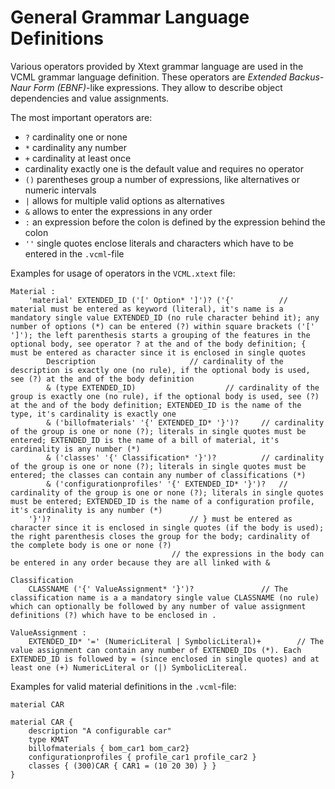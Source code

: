 # General Grammar Language Definitions #

Various operators provided by Xtext grammar language are used in the VCML grammar language definition. These operators are _Extended Backus-Naur Form (EBNF)_-like expressions.
They allow to describe object dependencies and value assignments.

The most important operators are:
  * `?` cardinality one or none
  * `*` cardinality any number
  * `+` cardinality at least once
  * cardinality exactly one is the default value and requires no operator
  * `()` parentheses group a number of expressions, like alternatives or numeric intervals
  * `|` allows for multiple valid options as alternatives
  * `&` allows to enter the expressions in any order
  * `:` an expression before the colon is defined by the expression behind the colon
  * `''` single quotes enclose literals and characters which have to be entered in the `.vcml`-file

Examples for usage of operators in the `VCML.xtext` file:
```
Material :
	'material' EXTENDED_ID ('[' Option* ']')? ('{'			// material must be entered as keyword (literal), it's name is a mandatory single value EXTENDED_ID (no rule character behind it); any number of options (*) can be entered (?) within square brackets ('[' ']'); the left parenthesis starts a grouping of the features in the optional body, see operator ? at the and of the body definition; { must be entered as character since it is enclosed in single quotes
		Description						// cardinality of the description is exactly one (no rule), if the optional body is used, see (?) at the and of the body definition
		& (type EXTENDED_ID)					// cardinality of the group is exactly one (no rule), if the optional body is used, see (?) at the and of the body definition; EXTENDED_ID is the name of the type, it's cardinality is exactly one
		& ('billofmaterials' '{' EXTENDED_ID* '}')?		// cardinality of the group is one or none (?); literals in single quotes must be entered; EXTENDED_ID is the name of a bill of material, it's cardinality is any number (*)
		& ('classes' '{' Classification* '}')?			// cardinality of the group is one or none (?); literals in single quotes must be entered; the classes can contain any number of classifications (*)
		& ('configurationprofiles' '{' EXTENDED_ID* '}')?	// cardinality of the group is one or none (?); literals in single quotes must be entered; EXTENDED_ID is the name of a configuration profile, it's cardinality is any number (*)
	'}')?								// } must be entered as character since it is enclosed in single quotes (if the body is used); the right parenthesis closes the group for the body; cardinality of the complete body is one or none (?)
									// the expressions in the body can be entered in any order because they are all linked with &
														
Classification
	CLASSNAME ('{' ValueAssignment* '}')?				// The classification name is a a mandatory single value CLASSNAME (no rule) which can optionally be followed by any number of value assignment definitions (?) which have to be enclosed in . 

ValueAssignment :
	EXTENDED_ID* '=' (NumericLiteral | SymbolicLiteral)+		// The value assignment can contain any number of EXTENDED_IDs (*). Each EXTENDED_ID is followed by = (since enclosed in single quotes) and at least one (+) NumericLiteral or (|) SymbolicLitereal.
```

Examples for valid material definitions in the `.vcml`-file:
```
material CAR 

material CAR {
	description "A configurable car"
	type KMAT
	billofmaterials { bom_car1 bom_car2}
	configurationprofiles { profile_car1 profile_car2 }
	classes { (300)CAR { CAR1 = (10 20 30) } }				
}
```

<a href='Hidden comment: 
Please check the value assignment in the example!
'></a>